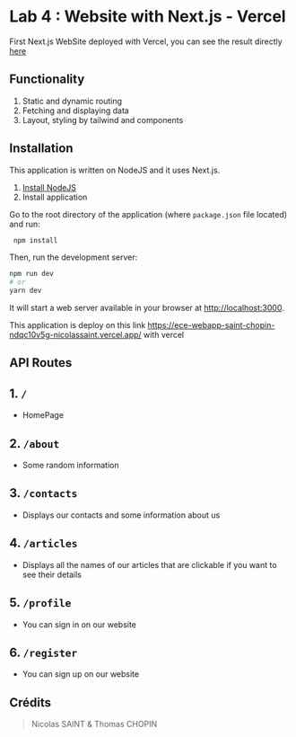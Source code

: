 # Lab 4 : Website with Next.js - Vercel

First Next.js WebSite deployed with Vercel, you can see the result directly [here](https://ece-webapp-saint-chopin-cwzzps7f8-nicolassaint.vercel.app/)

## Functionality

1. Static and dynamic routing
2. Fetching and displaying data
3. Layout, styling by tailwind and components

## Installation

This application is written on NodeJS and it uses Next.js.

1. [Install NodeJS](https://nodejs.org/en/download/)
2. Install application

Go to the root directory of the application (where `package.json` file located) and run:

```js
 npm install
```

Then, run the development server:

```bash
npm run dev
# or
yarn dev
```

It will start a web server available in your browser at <http://localhost:3000>.

This application is deploy on this link <https://ece-webapp-saint-chopin-ndqc10v5g-nicolassaint.vercel.app/> with vercel

## API Routes

## 1. `/`

- HomePage

## 2. `/about`

- Some random information

## 3. `/contacts`

- Displays our contacts and some information about us

## 4. `/articles`

- Displays all the names of our articles that are clickable if you want to see their details

## 5. `/profile`

- You can sign in on our website

## 6. `/register`

- You can sign up on our website

## Crédits

> Nicolas SAINT & Thomas CHOPIN